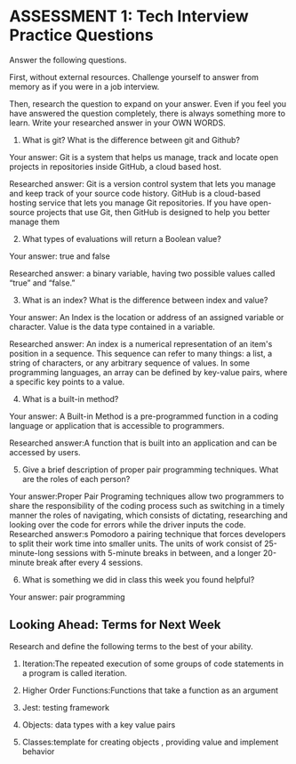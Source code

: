 # ASSESSMENT 1: Tech Interview Practice Questions
Answer the following questions.

First, without external resources. Challenge yourself to answer from memory as if you were in a job interview.

Then, research the question to expand on your answer. Even if you feel you have answered the question completely, there is always something more to learn. Write your researched answer in your OWN WORDS.

1. What is git? What is the difference between git and Github?

  Your answer: Git is a system that helps us manage, track and locate open projects in repositories inside GitHub, a cloud based host.

  Researched answer: Git is a version control system that lets you manage and keep track of your source code history. GitHub is a cloud-based hosting service that lets you manage Git repositories. If you have open-source projects that use Git, then GitHub is designed to help you better manage them



2. What types of evaluations will return a Boolean value?

  Your answer: true and false

  Researched answer: a binary variable, having two possible values called “true” and “false.”



3. What is an index? What is the difference between index and value?

  Your answer: An Index is the location or address of an assigned variable or character. Value is the data type contained in a variable.

  Researched answer:
  An index is a numerical representation of an item's position in a sequence. This sequence can refer to many things: a list, a string of characters, or any arbitrary sequence of values. In some programming languages, an array can be defined by key-value pairs, where a specific key points to a value.


4. What is a built-in method?

  Your answer: A Built-in Method is a pre-programmed function in a coding language or application that is accessible to programmers.

  Researched answer:A function that is built into an application and can be accessed by users.



5. Give a brief description of proper pair programming techniques. What are the roles of each person?

  Your answer:Proper Pair Programing techniques allow two programmers to share the responsibility of the coding process such as switching in a timely manner the roles of navigating, which consists of dictating, researching and looking over the code for errors while the driver inputs the code.
  Researched answer:s Pomodoro a pairing technique that forces developers to split their work time into smaller units. The units of work consist of 25-minute-long sessions with 5-minute breaks in between, and a longer 20-minute break after every 4 sessions.



6. What is something we did in class this week you found helpful?  

  Your answer: pair programming



## Looking Ahead: Terms for Next Week

Research and define the following terms to the best of your ability.

1. Iteration:The repeated execution of some groups of code statements in a program is called iteration.

2. Higher Order Functions:Functions that take a function as an argument

3. Jest: testing framework

4. Objects: data types with a key value pairs

5. Classes:template for creating objects , providing value and implement behavior
